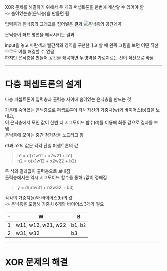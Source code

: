 XOR 문제를 해결하기 위해서 두 개의 퍼셉트론을 한번에 계산할 수 있어야 함  
-> 숨어있는층(은닉층)을 만들면 됨

입력층과 은닉층의 그래프를 집어넣은 결과
![은닉층의 공간왜곡](http://colah.github.io/posts/2015-09-NN-Types-FP/img/netvis.png "은닉층의 공간왜곡")

은닉층이 좌표 평면을 왜곡시키는 결과

input을 놓고 파란색과 빨간색의 영역을 구분한다고 할 때 왼쪽 그림을 보면 어떤 직선으로도 이를 해결할 수 없음  
하지만 은닉층을 만들어 공간을 왜곡하면 두 영역을 가로지르는 선이 직선으로 바뀜

----

# 다층 퍼셉트론의 설계
다층 퍼셉트론이 입력층과 출력층 사이에 숨어있는 은닉층을 만드는 것

가운데 숨어있는 은닉층으로 퍼셉트론이 각각 자신의 가중치(w)와 바이어스(b)값을 보내고,  
이 은닉층에서 모인 값이 한번 더 시그모이드 함수(σ)를 이용해 최종 값으로 결과를 보냄  
은닉층에 모이는 중간 정거장을 노드라고 함

n1과 n2의 값은 각각 단일 퍼셉트론의 값
>n1 = σ(x1w11 + x2w21 + b1)  
n2 = σ(x1w12 + x2w22 + b2)

두 식의 결과값이 출력층으로 보내짐  
출력층에서는 역시 시그모이드 함수를 통해 y값이 정해짐
>y = σ(n1w31 + n2w32 + b3)

각각의 가중치(x)와 바이어스(b)의 값  
-> 은닉층을 포함해 가중치 6개와 바이어스 3개가 필요

-|W|B
----|----|----
1|w11, w12, w21, w22|b1, b2
2|w31, w32|b3

----

# XOR 문제의 해결



